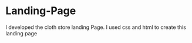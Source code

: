 # Landing-Page
I developed the cloth store landing Page. I used css and html to create this landing page
